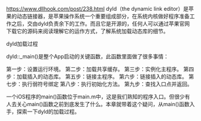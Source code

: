 
https://www.dllhook.com/post/238.html
dyld（the dynamic link editor）是苹果的动态链接器，是苹果操作系统一个重要组成部分，在系统内核做好程序准备工作之后，交由dyld负责余下的工作。而且它是开源的，任何人可以通过苹果官网下载它的源码来阅读理解它的运作方式，了解系统加载动态库的细节。


dyld加载过程

dyld::_main()是整个App启动的关键函数，此函数里面做了很多事情：

第一步：设置运行环境。
第二步：加载共享缓存。
第三步：实例化主程序。
第四步：加载插入的动态库。
第五步：链接主程序。
第六步：链接插入的动态库。
第七步：执行弱符号绑定
第八步：执行初始化方法。
第九步：查找入口点并返回。

一个iOS程序的main()函数位于main.m中，这是我们熟知的程序入口。但很少有人去关心main()函数之前到底发生了什么。本章就带着这个疑问，从main()函数入手，探索一下dyld的加载过程。